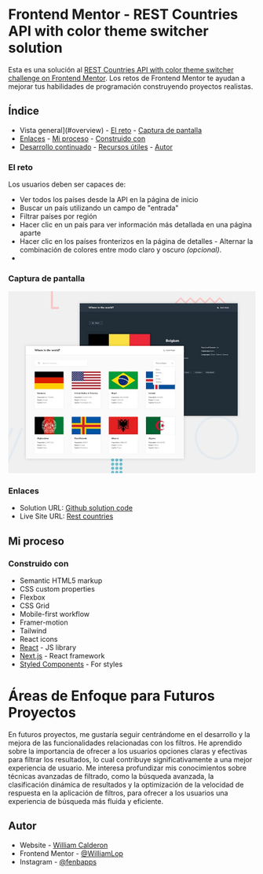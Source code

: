 # Frontend Mentor - REST Countries API with color theme switcher solution

Esta es una solución al [REST Countries API with color theme switcher challenge on Frontend Mentor](https://www.frontendmentor.io/challenges/rest-countries-api-with-color-theme-switcher-5cacc469fec04111f7b848ca). Los retos de Frontend Mentor te ayudan a mejorar tus habilidades de programación construyendo proyectos realistas. 

## Índice

- Vista general](#overview) - [El reto](#the-challenge) - [Captura de pantalla](#screenshot)
- [Enlaces](#links) - [Mi proceso](#my-process) - [Construido con](#built-with) 
- [Desarrollo continuado](#continued-development) - [Recursos útiles](#useful-resources) - [Autor](#author) 

### El reto

Los usuarios deben ser capaces de:

- Ver todos los países desde la API en la página de inicio
- Buscar un país utilizando un campo de "entrada"
- Filtrar países por región
- Hacer clic en un país para ver información más detallada en una página aparte
- Hacer clic en los países fronterizos en la página de detalles - Alternar la combinación de colores entre modo claro y oscuro *(opcional)*.
- 
### Captura de pantalla

![Countries API](desktop-preview.jpg)

### Enlaces

- Solution URL: [Github solution code](https://github.com/WilliamLop/rest-contries-api.git)
- Live Site URL: [Rest countries](https://contriesword.netlify.app/)

## Mi proceso

### Construido con

- Semantic HTML5 markup
- CSS custom properties
- Flexbox
- CSS Grid
- Mobile-first workflow
- Framer-motion
- Tailwind
- React icons
- [React](https://reactjs.org/) - JS library
- [Next.js](https://nextjs.org/) - React framework
- [Styled Components](https://styled-components.com/) - For styles


# Áreas de Enfoque para Futuros Proyectos

En futuros proyectos, me gustaría seguir centrándome en el desarrollo y la mejora de las funcionalidades relacionadas con los filtros. He aprendido sobre la importancia de ofrecer a los usuarios opciones claras y efectivas para filtrar los resultados, lo cual contribuye significativamente a una mejor experiencia de usuario. Me interesa profundizar mis conocimientos sobre técnicas avanzadas de filtrado, como la búsqueda avanzada, la clasificación dinámica de resultados y la optimización de la velocidad de respuesta en la aplicación de filtros, para ofrecer a los usuarios una experiencia de búsqueda más fluida y eficiente.


## Autor

- Website - [William Calderon](https://porfoliowilliamcl.netlify.app/)
- Frontend Mentor - [@WilliamLop](https://www.frontendmentor.io/profile/WilliamLop)
- Instagram - [@fenbapps](https://www.instagram.com/fenbapps/)


